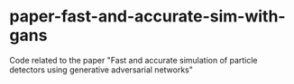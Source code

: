 # paper-fast-and-accurate-sim-with-gans
Code related to the paper "Fast and accurate simulation of particle detectors using generative adversarial networks"
